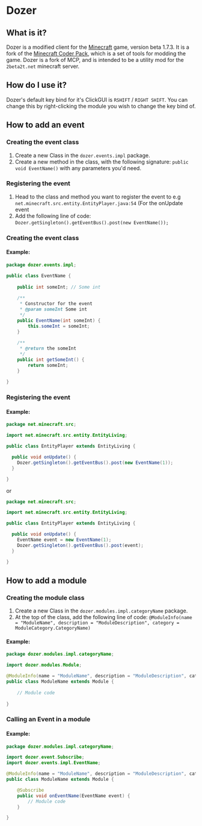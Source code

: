 # Dozer

## What is it?

Dozer is a modified client for the [Minecraft](http://minecraft.net) game, version beta 1.7.3. It is a fork of
the [Minecraft Coder Pack](http://www.minecraftforum.net/topic/97940-), which is a set of tools for modding the game.
Dozer is a fork of MCP, and is intended to be a utility mod for the `2beta2t.net` minecraft server.

## How do I use it?

Dozer's default key bind for it's ClickGUI is `RSHIFT` / `RIGHT SHIFT`.
You can change this by right-clicking the module you wish to change the key bind of.

## How to add an event

### Creating the event class

1. Create a new Class in the `dozer.events.impl` package.
2. Create a new method in the class, with the following signature: `public void EventName()` with any parameters you'd
   need.

### Registering the event

1. Head to the class and method you want to register the event to e.g `net.minecraft.src.entity.EntityPlayer.java:54` (For the
   onUpdate event
2. Add the following line of code: `Dozer.getSingleton().getEventBus().post(new EventName());`

### Creating the event class

#### Example:

```java
package dozer.events.impl;

public class EventName {
    
    public int someInt; // Some int
    
    /**
     * Constructor for the event
     * @param someInt Some int
     */
    public EventName(int someInt) {
        this.someInt = someInt;
    }
    
    /**
     * @return the someInt
     */
    public int getSomeInt() {
        return someInt;
    }
    
}
```

### Registering the event

#### Example:

```java
package net.minecraft.src;

import net.minecraft.src.entity.EntityLiving;

public class EntityPlayer extends EntityLiving {

  public void onUpdate() {
    Dozer.getSingleton().getEventBus().post(new EventName(1));
  }

}
```

or

```java
package net.minecraft.src;

import net.minecraft.src.entity.EntityLiving;

public class EntityPlayer extends EntityLiving {

  public void onUpdate() {
    EventName event = new EventName(1);
    Dozer.getSingleton().getEventBus().post(event);
  }

}
```

## How to add a module

### Creating the module class

1. Create a new Class in the `dozer.modules.impl.categoryName` package.
2. At the top of the class, add the following line of
   code: `@ModuleInfo(name = "ModuleName", description = "ModuleDescription", category = ModuleCategory.CategoryName)`

#### Example:

```java
package dozer.modules.impl.categoryName;

import dozer.modules.Module;

@ModuleInfo(name = "ModuleName", description = "ModuleDescription", category = ModuleCategory.CategoryName)
public class ModuleName extends Module {
    
    // Module code
    
}
```

### Calling an Event in a module

#### Example:

```java
package dozer.modules.impl.categoryName;

import dozer.event.Subscribe;
import dozer.events.impl.EventName;

@ModuleInfo(name = "ModuleName", description = "ModuleDescription", category = ModuleCategory.CategoryName)
public class ModuleName extends Module {

    @Subscribe
    public void onEventName(EventName event) {
        // Module code
    }

}
```